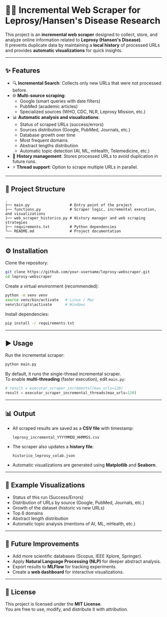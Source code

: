 # 🕵️‍♂️ Incremental Web Scraper for Leprosy/Hansen's Disease Research

This project is an **incremental web scraper** designed to collect, store, and analyze online information related to **Leprosy (Hansen's Disease)**.  
It prevents duplicate data by maintaining a **local history** of processed URLs and provides **automatic visualizations** for quick insights.

---

## ✨ Features

- 🔍 **Incremental Search**: Collects only new URLs that were not processed before.  
- 🌐 **Multi-source scraping**:
  - Google (smart queries with date filters)  
  - PubMed (academic articles)  
  - Specialized sources (WHO, CDC, NLR, Leprosy Mission, etc.)  
- 📊 **Automatic analysis and visualizations**:
  - Status of scraped URLs (success/errors)  
  - Sources distribution (Google, PubMed, Journals, etc.)  
  - Database growth over time  
  - Most frequent domains  
  - Abstract lengths distribution  
  - Automatic topic detection (AI, ML, mHealth, Telemedicine, etc.)  
- 💾 **History management**: Stores processed URLs to avoid duplication in future runs.  
- ⚡ **Thread support**: Option to scrape multiple URLs in parallel.  

---

## 📂 Project Structure

```
.
├── main.py                  # Entry point of the project
├── functions.py             # Scraper logic, incremental execution, and visualizations
├── web_scraper_historico.py # History manager and web scraping strategies
├── requirements.txt         # Python dependencies
└── README.md                # Project documentation
```

---

## ⚙️ Installation

Clone the repository:

```bash
git clone https://github.com/your-username/leprosy-webscraper.git
cd leprosy-webscraper
```

Create a virtual environment (recommended):

```bash
python -m venv venv
source venv/bin/activate   # Linux / Mac
venv\Scripts\activate      # Windows
```

Install dependencies:

```bash
pip install -r requirements.txt
```

---

## ▶️ Usage

Run the incremental scraper:

```bash
python main.py
```

By default, it runs the single-thread incremental scraper.  
To enable **multi-threading** (faster execution), edit `main.py`:

```python
# result = executar_scraper_incremental(max_urls=120)
result = executar_scraper_incremental_threads(max_urls=120)
```

---

## 📊 Output

- All scraped results are saved as a **CSV file** with timestamp:
  ```
  leprosy_incremental_YYYYMMDD_HHMMSS.csv
  ```
- The scraper also updates a **history file**:
  ```
  historico_leprosy_colab.json
  ```
- Automatic visualizations are generated using **Matplotlib** and **Seaborn**.

---

## 📸 Example Visualizations

- Status of this run (Success/Errors)  
- Distribution of URLs by source (Google, PubMed, Journals, etc.)  
- Growth of the dataset (historic vs new URLs)  
- Top 6 domains  
- Abstract length distribution  
- Automatic topic analysis (mentions of AI, ML, mHealth, etc.)  

---

## 🔮 Future Improvements

- Add more scientific databases (Scopus, IEEE Xplore, Springer).  
- Apply **Natural Language Processing (NLP)** for deeper abstract analysis.  
- Export results to **MLFlow** for tracking experiments.  
- Create a **web dashboard** for interactive visualizations.  

---

## 📜 License

This project is licensed under the **MIT License**.  
You are free to use, modify, and distribute it with attribution.

